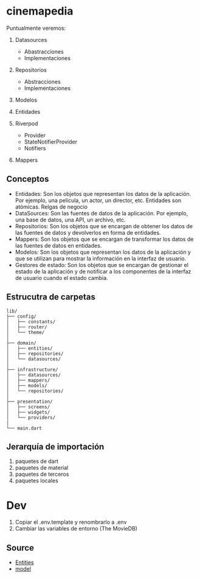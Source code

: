 # cinemapedia

Puntualmente veremos:

1. Datasources
    - Abastracciones
    - Implementaciones

2. Repositorios
    - Abstracciones
    - Implementaciones

3. Modelos
   
4. Entidades
   
5. Riverpod
    - Provider
    - StateNotifierProvider
    - Notifiers

6. Mappers

## Conceptos
- Entidades: Son los objetos que representan los datos de la aplicación. Por ejemplo, una película, un actor, un director, etc. Entidades son atómicas. Relgas de negocio
- DataSources: Son las fuentes de datos de la aplicación. Por ejemplo, una base de datos, una API, un archivo, etc.
- Repositorios: Son los objetos que se encargan de obtener los datos de las fuentes de datos y devolverlos en forma de entidades.
- Mappers: Son los objetos que se encargan de transformar los datos de las fuentes de datos en entidades.
- Modelos: Son los objetos que representan los datos de la aplicación y que se utilizan para mostrar la información en la interfaz de usuario.
- Gestores de estado: Son los objetos que se encargan de gestionar el estado de la aplicación y de notificar a los componentes de la interfaz de usuario cuando el estado cambia.

## Estrucutra de carpetas

```
lib/
├── config/
│   ├── constants/
│   ├── router/
│   └── theme/
│
├── domain/
│   ├── entities/
│   ├── repositories/
│   └── datasources/
│
├── infrastructure/
│   ├── datasources/
│   ├── mappers/
│   ├── models/
│   └── repositories/
│
├── presentation/
│   ├── screens/
│   ├── widgets/
│   └── providers/
|
└── main.dart
```

## Jerarquía de importación

1. paquetes de dart
2. paquetes de material
3. paquetes de terceros
4. paquetes locales
# Dev

1. Copiar el .env.template y renombrarlo a .env
2. Cambiar las variables de entorno (The MovieDB)


## Source

- [Entities](https://gist.github.com/Klerith/aed8b1ad2f33dd7cb4cfeceab738ec74)
- [model](https://gist.github.com/Klerith/0fb41b8da98d66ab4415c89d7bf438a4)